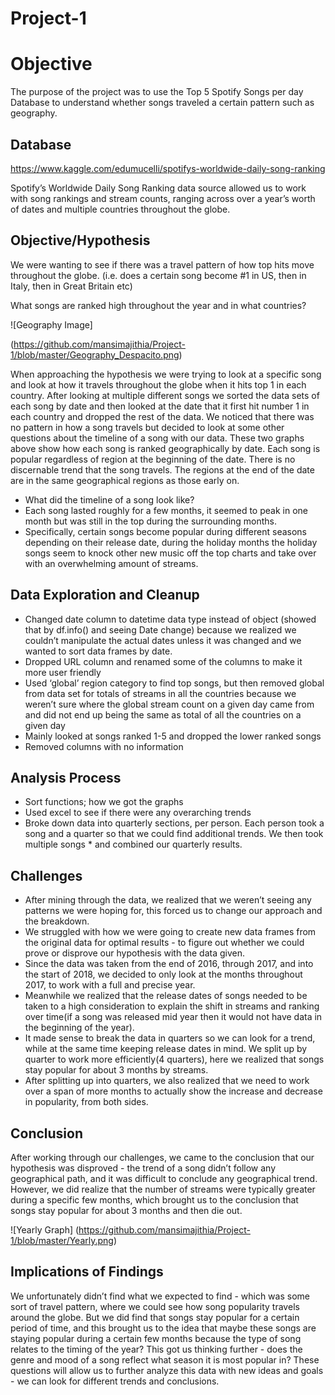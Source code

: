 # Project-1

# Objective
The purpose of the project was to use the Top 5 Spotify Songs per day Database to understand whether songs traveled a certain pattern such as geography.

## Database
https://www.kaggle.com/edumucelli/spotifys-worldwide-daily-song-ranking

Spotify’s Worldwide Daily Song Ranking data source allowed us to work with song rankings and stream counts, ranging across over a year’s worth of dates and multiple countries throughout the globe. 

## Objective/Hypothesis
We were wanting to see if there was a travel pattern of how top hits move throughout the globe. (i.e. does a certain song become #1 in US, then in Italy, then in Great Britain etc) 

What songs are ranked high throughout the year and in what countries?

![Geography Image]

(https://github.com/mansimajithia/Project-1/blob/master/Geography_Despacito.png)

When approaching the hypothesis we were trying to look at a specific song and look at how it travels throughout the globe when it hits top 1 in each country. After looking at multiple different songs we sorted the data sets of each song by date and then looked at the date that it first hit number 1 in each country and dropped the rest of the data. We noticed that there was no pattern in how a song travels but decided to look at some other questions about the timeline of a song with our data. These two graphs above show how each song is ranked geographically by date. Each song is popular regardless of region at the beginning of the date. There is no discernable trend that the song travels. The regions at the end of the date are in the same geographical regions as those early on. 

* What did the timeline of a song look like?
* Each song lasted roughly for a few months, it seemed to peak in one month but was still in the top during the surrounding months. 
* Specifically, certain songs become popular during different seasons depending on their release date, during the holiday months the holiday songs seem to knock other new music off the top charts and take over with an overwhelming amount of streams.


## Data Exploration and Cleanup

* Changed date column to datetime data type instead of object (showed that by df.info() and seeing Date change) because we realized we couldn’t manipulate the actual dates unless it was changed and we wanted to sort data frames by date.
* Dropped URL column and renamed some of the columns to make it more user friendly
* Used ‘global’ region category to find top songs, but then removed global from data set for totals of streams in all the countries because we weren’t sure where the global stream count on a given day came from and did not end up being the same as total of all the countries on a given day
* Mainly looked at songs ranked 1-5 and dropped the lower ranked songs
* Removed columns with no information

## Analysis Process

* Sort functions; how we got the graphs
* Used excel to see if there were any overarching trends
* Broke down data into quarterly sections, per person. Each person took a song and a quarter so that we could find additional trends. We then took multiple songs * and combined our quarterly results. 

## Challenges

* After mining through the data, we realized that we weren’t seeing any patterns we were hoping for, this forced us to change our approach and the breakdown. 
* We struggled with how we were going to create new data frames from the original data for optimal results - to figure out whether we could prove or disprove our hypothesis with the data given. 
* Since the data was taken from the end of 2016, through 2017, and into the start of 2018, we decided to only look at the months throughout 2017, to work with a full and precise year. 
* Meanwhile we realized that the release dates of songs needed to be taken to a high consideration to explain the shift in streams and ranking over time(if a song was released mid year then it would not have data in the beginning of the year).
* It made sense to break the data in quarters so we can look for a trend, while at the same time keeping release dates in mind. We split up by quarter to work more efficiently(4 quarters), here we realized that songs stay popular for about 3 months by streams.
* After splitting up into quarters, we also realized that we need to work over a span of more months to actually show the increase and decrease in popularity, from both sides.

## Conclusion

After working through our challenges, we came to the conclusion that our hypothesis was disproved - the trend of a song didn’t follow any geographical path, and it was difficult to conclude any geographical trend. However, we did realize that the number of streams were typically greater during a specific few months, which brought us to the conclusion that songs stay popular for about 3 months and then die out. 

![Yearly Graph]
(https://github.com/mansimajithia/Project-1/blob/master/Yearly.png) 

## Implications of Findings
We unfortunately didn’t find what we expected to find - which was some sort of travel pattern, where we could see how song popularity travels around the globe. But we did find that songs stay popular for a certain period of time, and this brought us to the idea that maybe these songs are staying popular during a certain few months because the type of song relates to the timing of the year? This got us thinking further - does the genre and mood of a song reflect what season it is most popular in? These questions will allow us to further analyze this data with new ideas and goals - we can look for different trends and conclusions. 
